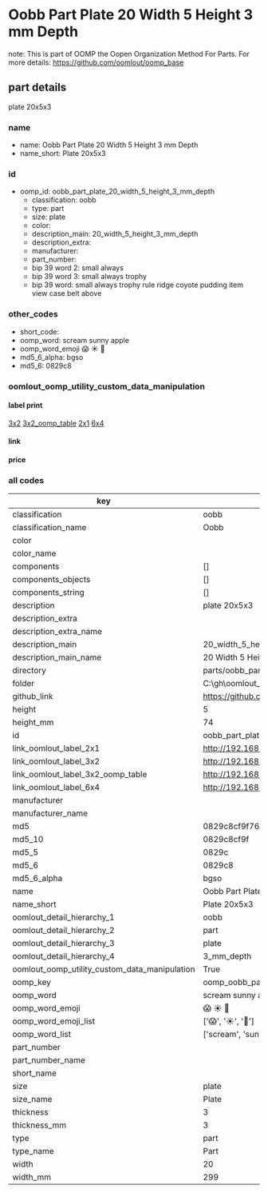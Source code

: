 # Oobb Part Plate 20 Width 5 Height 3 mm Depth  

note: This is part of OOMP the Oopen Organization Method For Parts. For more details: https://github.com/oomlout/oomp_base

##  part details
  



plate 20x5x3



### name
* name: Oobb Part Plate 20 Width 5 Height 3 mm Depth
* name_short: Plate 20x5x3 
### id
* oomp_id: oobb_part_plate_20_width_5_height_3_mm_depth
  * classification: oobb
  * type: part
  * size: plate
  * color: 
  * description_main: 20_width_5_height_3_mm_depth
  * description_extra: 
  * manufacturer: 
  * part_number: 
  * bip 39 word 2: small always
  * bip 39 word 3: small always trophy
  * bip 39 word: small always trophy rule ridge coyote pudding item view case belt above

### other_codes
* short_code: 
* oomp_word: scream sunny apple
* oomp_word_emoji :scream: :sunny: :apple:
* md5_6_alpha: bgso
* md5_6: 0829c8






### oomlout_oomp_utility_custom_data_manipulation
#### label print
[3x2](http://192.168.1.245:1112/?label=oomp%20bgso)
[3x2_oomp_table](http://192.168.1.108:1112/?label=oomp%20bgso)
[2x1](http://192.168.1.242:1112/?label=oomp%20bgso)
[6x4](http://192.168.1.55:1112/?label=oomp%20bgso)    

#### link

                              

#### price







### all codes 
| key | value |  
| --- | --- |  
| classification | oobb |  
| classification_name | Oobb |  
| color |  |  
| color_name |  |  
| components | [] |  
| components_objects | [] |  
| components_string | [] |  
| description | plate 20x5x3 |  
| description_extra |  |  
| description_extra_name |  |  
| description_main | 20_width_5_height_3_mm_depth |  
| description_main_name | 20 Width 5 Height 3 mm Depth |  
| directory | parts/oobb_part_plate_20_width_5_height_3_mm_depth |  
| folder | C:\gh\oomlout_oobb_version_4_generated_parts\things\oobb_part_plate_20_width_5_height_3_mm_depth |  
| github_link | https://github.com/oomlout/oomlout_oomp_part_src/tree/main/parts/oobb_part_plate_20_width_5_height_3_mm_depth |  
| height | 5 |  
| height_mm | 74 |  
| id | oobb_part_plate_20_width_5_height_3_mm_depth |  
| link_oomlout_label_2x1 | http://192.168.1.242:1112/?label=oomp%20bgso |  
| link_oomlout_label_3x2 | http://192.168.1.245:1112/?label=oomp%20bgso |  
| link_oomlout_label_3x2_oomp_table | http://192.168.1.108:1112/?label=oomp%20bgso |  
| link_oomlout_label_6x4 | http://192.168.1.55:1112/?label=oomp%20bgso |  
| manufacturer |  |  
| manufacturer_name |  |  
| md5 | 0829c8cf9f76d5a4c6dccbd3d1c1e663 |  
| md5_10 | 0829c8cf9f |  
| md5_5 | 0829c |  
| md5_6 | 0829c8 |  
| md5_6_alpha | bgso |  
| name | Oobb Part Plate 20 Width 5 Height 3 mm Depth |  
| name_short | Plate 20x5x3  |  
| oomlout_detail_hierarchy_1 | oobb |  
| oomlout_detail_hierarchy_2 | part |  
| oomlout_detail_hierarchy_3 | plate |  
| oomlout_detail_hierarchy_4 | 3_mm_depth |  
| oomlout_oomp_utility_custom_data_manipulation | True |  
| oomp_key | oomp_oobb_part_plate_20_width_5_height_3_mm_depth |  
| oomp_word | scream sunny apple |  
| oomp_word_emoji | :scream: :sunny: :apple: |  
| oomp_word_emoji_list | [':scream:', ':sunny:', ':apple:'] |  
| oomp_word_list | ['scream', 'sunny', 'apple'] |  
| part_number |  |  
| part_number_name |  |  
| short_name |  |  
| size | plate |  
| size_name | Plate |  
| thickness | 3 |  
| thickness_mm | 3 |  
| type | part |  
| type_name | Part |  
| width | 20 |  
| width_mm | 299 |  
